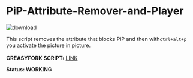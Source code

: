 # PiP-Attribute-Remover-and-Player
![download](https://github.com/EdwardDK/PiP-Attribute-Remover-and-Player/assets/73299061/545c3d7f-16c9-45d9-ad66-e303641a57e9)

This script removes the attribute that blocks PiP and then with` ctrl+alt+p ` you activate the picture in picture.<br>
<br>
<b>GREASYFORK SCRIPT:</b> <a href="https://greasyfork.org/en/scripts/475305-2-in-1">LINK</a>

 <b>Status: WORKING</b>
